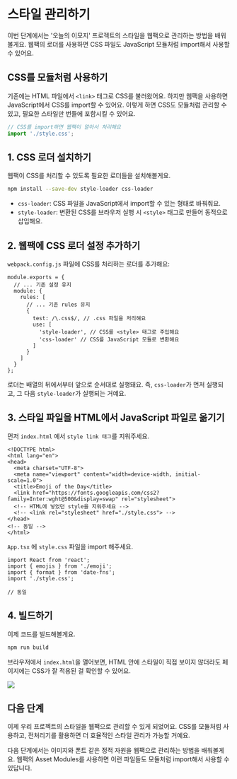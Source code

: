 # 스타일 관리하기

이번 단계에서는 '오늘의 이모지' 프로젝트의 스타일을 웹팩으로 관리하는 방법을 배워볼게요. 웹팩의 로더를 사용하면 CSS 파일도 JavaScript 모듈처럼 import해서 사용할 수 있어요.

## CSS를 모듈처럼 사용하기

기존에는 HTML 파일에서 `<link>` 태그로 CSS를 불러왔어요. 하지만 웹팩을 사용하면 JavaScript에서 CSS를 import할 수 있어요. 이렇게 하면 CSS도 모듈처럼 관리할 수 있고, 필요한 스타일만 번들에 포함시킬 수 있어요.

```javascript
// CSS를 import하면 웹팩이 알아서 처리해요
import './style.css';
```

## 1. CSS 로더 설치하기

웹팩이 CSS를 처리할 수 있도록 필요한 로더들을 설치해볼게요.

```bash
npm install --save-dev style-loader css-loader
```

- `css-loader`: CSS 파일을 JavaScript에서 import할 수 있는 형태로 바꿔줘요.  
- `style-loader`: 변환된 CSS를 브라우저 실행 시 `<style>` 태그로 만들어 동적으로 삽입해요.

## 2. 웹팩에 CSS 로더 설정 추가하기

`webpack.config.js` 파일에 CSS를 처리하는 로더를 추가해요:

```js{6-12}
module.exports = {
  // ... 기존 설정 유지
  module: {
    rules: [
      // ... 기존 rules 유지
      {
        test: /\.css$/, // .css 파일을 처리해요
        use: [
          'style-loader', // CSS를 <style> 태그로 주입해요
          'css-loader' // CSS를 JavaScript 모듈로 변환해요
        ]
      }
    ]
  }
};
```

로더는 배열의 뒤에서부터 앞으로 순서대로 실행돼요. 즉, `css-loader`가 먼저 실행되고, 그 다음 `style-loader`가 실행되는 거예요.

## 3. 스타일 파일을 HTML에서 JavaScript 파일로 옮기기

먼저 `index.html` 에서 `style link 태그`를 지워주세요.

```html{8-9}
<!DOCTYPE html>
<html lang="en">
<head>
  <meta charset="UTF-8">
  <meta name="viewport" content="width=device-width, initial-scale=1.0">
  <title>Emoji of the Day</title>
  <link href="https://fonts.googleapis.com/css2?family=Inter:wght@500&display=swap" rel="stylesheet">
  <!-- HTML에 넣었던 style을 지워주세요 -->
  <!-- <link rel="stylesheet" href="./style.css"> -->
</head>
<!-- 동일 -->
</html>
```

`App.tsx` 에 `style.css` 파일을 import 해주세요.

```jsx{4-4}
import React from 'react';
import { emojis } from './emoji';
import { format } from 'date-fns';
import './style.css';

// 동일
```

## 4. 빌드하기

이제 코드를 빌드해볼게요.

```bash
npm run build
```

브라우저에서 `index.html`을 열어보면, HTML 안에 스타일이 직접 보이지 않더라도 페이지에는 CSS가 잘 적용된 걸 확인할 수 있어요.

![](/images/style-less.png)

## 다음 단계

이제 우리 프로젝트의 스타일을 웹팩으로 관리할 수 있게 되었어요. CSS를 모듈처럼 사용하고, 전처리기를 활용하면 더 효율적인 스타일 관리가 가능할 거예요.

다음 단계에서는 이미지와 폰트 같은 정적 자원을 웹팩으로 관리하는 방법을 배워볼게요. 웹팩의 Asset Modules를 사용하면 이런 파일들도 모듈처럼 import해서 사용할 수 있답니다.
